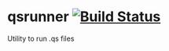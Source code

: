 # qsrunner [![Build Status](https://secure.travis-ci.org/sjinks/qsrunner.png)](http://travis-ci.org/sjinks/qsrunner)

Utility to run .qs files
